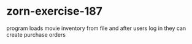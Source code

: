 # zorn-exercise-187
program loads movie inventory from file and after users log in they can create purchase orders

